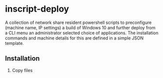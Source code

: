 # inscript-deploy
A collection of network share resident powershell scripts to preconfigure (machine name, IP settings) a build of Windows 10 and further deploy from a CLI menu an administrator selected choice of applications. The installation commands and machine details for this are defined in a simple JSON template.
## Installation
1. Copy files 
